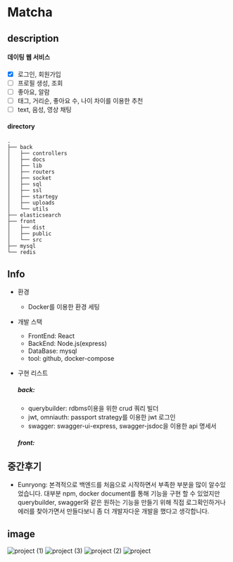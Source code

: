 Matcha
=

  description
  -
  
  #### 데이팅 웹 서비스
  
  - [x] 로그인, 회원가입
  - [ ] 프로필 생성, 조회
  - [ ] 좋아요, 알람
  - [ ] 태그, 거리순, 좋아요 수, 나이 차이를 이용한 추천
  - [ ] text, 음성, 영상 채팅
  
  #### directory
  ```
.
├── back
│   ├── controllers
│   ├── docs
│   ├── lib
│   ├── routers
│   ├── socket
│   ├── sql
│   ├── ssl
│   ├── startegy
│   ├── uploads
│   └── utils
├── elasticsearch
├── front
│   ├── dist
│   ├── public
│   └── src
├── mysql
└── redis
  ```

  Info
  -

  - 환경

     * Docker를 이용한 환경 세팅

  - 개발 스택
    * FrontEnd: React
    * BackEnd: Node.js(express)
    * DataBase: mysql
    * tool: github, docker-compose

  - 구현 리스트
    ##### back:
      * querybuilder: rdbms이용을 위한 crud 쿼리 빌더
      * jwt, omniauth: passport strategy를 이용한 jwt 로그인
      * swagger: swagger-ui-express, swagger-jsdoc을 이용한 api 명세서

    ##### front:

  중간후기
  -
  
  - Eunryong: 본격적으로 백엔드를 처음으로 시작하면서 부족한 부분을 많이 알수있었습니다. 대부분 npm, docker document를 통해 기능을 구현 할 수 있었지만
            querybuilder, swagger와 같은 원하는 기능을 만들기 위해 직접 로그확인하거나 에러를 찾아가면서 만들다보니 좀 더 개발자다운 개발을 했다고 생각합니다.
  
  image
  -
  ![project (1)](https://github.com/ft-matcha/matcha/assets/86572427/f42aac1a-6faf-4c06-91df-f69a2365c063)
  ![project (3)](https://github.com/ft-matcha/matcha/assets/86572427/86a3d1f2-e17f-4c81-85a8-598b9f5bbcd2)
  ![project (2)](https://github.com/ft-matcha/matcha/assets/86572427/5899efe4-ec40-4ec7-bc62-1b4270335ee3)
  ![project](https://github.com/ft-matcha/matcha/assets/86572427/2b538a39-1114-4df3-9382-0e98611bbf4c)


  
